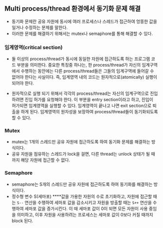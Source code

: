 ## Multi process/thread 환경에서 동기화 문제 해결

- 동기화 문제란 공유 자원에 동시에 여러 프로세스나 스레드가 접근하여 엉뚱한 값을 일거나 수정하는 문제를 말한다.
- 이러한 문제를 해결하기 위해서는 mutex나 semaphore를 통해 해결할 수 있다.

### 임계영역(critical section)

- 둘 이상의 process/thread가 동시에 동일한 자원에 접근하도록 하는 프로그램 코드 부분을 의미한다. 중요한 특징중 하나는, 한 process/thread가 자신의 임계구역에서 수행하는 동안에는 다른 process/thread들은 그들의 임계구역에 들어갈 수 없어야 한다는 사실이다. 즉, 임계영역 내의 코드는 원자적으로(atomically) 실행이 되어야 한다.

- 원자적으로 실행 되기 위해서 각각의 process/thread는 자신의 임계구역으로 진입하려면 진입 허가를 요청해야 한다. 이 부분을 entry section이라고 하고, 진입이 허가되면 임계영역을 실행할 수 있다. 임계영역이 끝나고 나면 exit section으로 퇴출을 하게 된다. 임계영역의 원자성을 보장하여 process/thread들이 동기화되도록 할 수 있다.

### Mutex
- mutex는 1개의 스레드만 공유 자원에 접근하도록 하여 동기화 문제를 해결하는 방식이다.
- 공유 자원을 점유하는 스레드가 lock을 걸면, 다른 thread는 unlock 상태가 될 때까지 해당 자원에 접근할 수 없다.

### Semaphore
- semaphore는 S개의 스레드만 공유 자원에 접근하도록 하여 동기화를 해결하는 방식이다.
- 정수형 변수 S(세마포) ****값을 가용한 자원의 수로 초기화하고, 자원에 접근할 때는 `S--` 연산을 수행하여 세마포 값을 감소시키고 자원을 방출할 때는 `S++` 연산을 수행하여 세마포 값을 증가시킨다. 이 때 세마포 값이 0이 되면 모든 자원이 사용 중임을 의미하고, 이후 자원을 사용하려는 프로세스는 세마포 값이 0보다 커질 때까지 block 된다.